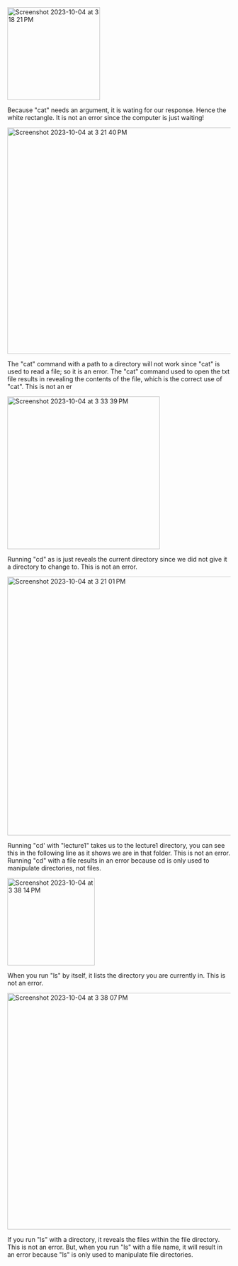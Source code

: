 <img width="209" alt="Screenshot 2023-10-04 at 3 18 21 PM" src="https://github.com/vssb4214/cse15l-lab-reports/assets/147002913/b40a7983-5e18-4a97-b047-24160c327d81">  

Because "cat" needs an argument, it is wating for our response. Hence the white rectangle. It is not an error since the computer is just waiting!

<img width="510" alt="Screenshot 2023-10-04 at 3 21 40 PM" src="https://github.com/vssb4214/cse15l-lab-reports/assets/147002913/fa9826b4-1e55-4eaf-822a-449c060d862a">


The "cat" command with a path to a directory will not work since "cat" is used to read a file; so it is an error. The "cat" command used to open the txt file results in revealing the contents of the file, which is the correct use of "cat". This is not an er

<img width="344" alt="Screenshot 2023-10-04 at 3 33 39 PM" src="https://github.com/vssb4214/cse15l-lab-reports/assets/147002913/22f65f9e-a88e-48e3-8f9b-0c5ad0f51597">


Running "cd" as is just reveals the current directory since we did not give it a directory to change to. This is not an error. 

<img width="583" alt="Screenshot 2023-10-04 at 3 21 01 PM" src="https://github.com/vssb4214/cse15l-lab-reports/assets/147002913/3e341786-ccc8-4fb3-a424-7d3b66da7c36">


Running "cd' with "lecture1" takes us to the lecture1 directory, you can see this in the following line as it shows we are in that folder. This is not an error. Running "cd" with a file results in an error because cd is only used to manipulate directories, not files. 

<img width="197" alt="Screenshot 2023-10-04 at 3 38 14 PM" src="https://github.com/vssb4214/cse15l-lab-reports/assets/147002913/5b7b9f80-64bb-45c3-acc8-df8bd95e8b00">


When you run "ls" by itself, it lists the directory you are currently in. This is not an error. 

<img width="533" alt="Screenshot 2023-10-04 at 3 38 07 PM" src="https://github.com/vssb4214/cse15l-lab-reports/assets/147002913/87ae7fb7-096e-4f4a-a18e-fb6d99d142a1">


If you run "ls" with a directory, it reveals the files within the file directory. This is not an error. But, when you run "ls" with a file name, it will result in an error because "ls" is only used to manipulate file directories.
